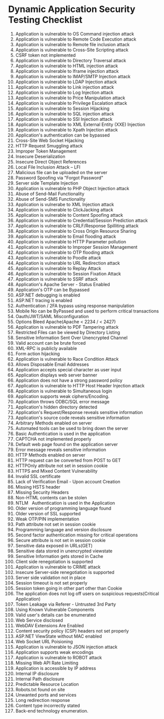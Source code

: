 # Dynamic Application Security Testing Checklist

1.	Application is vulnerable to OS Command injection attack
1.	Application is vulnerable to Remote Code Execution attack
1.	Application is vulnerable to Remote file inclusion attack
1.	Application is vulnerable to Cross-Site Scripting attack
1.	CSRF token not implemented
1.	Application is vulnerable to Directory Traversal attack
1.	Application is vulnerable to HTML injection attack
1.	Application is vulnerable to Iframe injection attack
1.	Application is vulnerable to IMAP/SMTP Injection attack
1.	Application is vulnerable to LDAP Injection attack
1.	Application is vulnerable to Link injection attack
1.	Application is vulnerable to Log Injection attack
1.	Application is vulnerable to Price Manipulation attack
1.	Application is vulnerable to Privilege Escalation attack
1.	Application is vulnerable to Session Hijacking
1.	Application is vulnerable to SQL injection attack
1.	Application is vulnerable to SSI Injection attack
1.	Application is vulnerable to XML External Entity (XXE) Injection
1.	Application is vulnerable to Xpath Injection attack
1.	Application's authentication can be bypassed
1.	Cross-Site Web Socket Hijacking
1.	HTTP Request Smuggling attack
1.	Improper Token Management
1.	Insecure Deserialization
1.	Insecure Direct Object References
1.	Local File Inclusion Attack – LFI
1.	Malicious file can be uploaded on the server
1.	Password Spoofing via "Forgot Password"
1.	Server side Template Injection
1.	Application is vulnerable to PHP Object Injection attack
1.	Abuse of Send-Mail Functionality
1.	Abuse of Send-SMS Functionality
1.	Application is vulnerabe to XML Injection attack
1.	Application is vulnerable to ClickJacking attack
1.	Application is vulnerable to Content Spoofing attack
1.	Application is vulnerable to Credential/Session Prediction attack
1.	Application is vulnerable to CRLF/Response Spilliting attack
1.	Application is vulnerable to Cross Origin Resource Sharing
1.	Application is vulnerable to Email flooding attack
1.	Application is vulnerable to HTTP Parameter pollution
1.	Application is vulnerable to Improper Session Management
1.	Application is vulnerable to OTP flooding attack
1.	Application is vulnerable to Poodle attack
1.	Application is vulnerable to URL Redirection attack
1.	Application is vulnerable to Replay Attack
1.	Application is vulnerable to Session Fixation Attack
1.	Application is vulnerable to SSRF attack
1.	Application's Apache Server - Status Enabled
1.	Application's OTP can be Bypassed
1.	ASP.NET debugging is enabled
1.	ASP.NET tracing is enabled
1.	Authentication / 2FA bypass using response manipulation
1.	Mobile No can be ByPassed and used to perform critical transactions
1.	Oauth/JWT/SAML Misconfiguration
1.	Options Bleed Apache(Apache < 2234 / < 2427)
1.	Application is vulnerable to PDF Tampering attack
1.	Restricted Files can be viewed by Directory Listing
1.	Sensitive Information Sent Over Unencrypted Channel
1.	Valid account can be brute forced
1.	XML-RPC is publicly available
1.	Form action hijacking
1.	Application is vulnerable to Race Condition Attack
1.	Allows Disposable Email Addresses
1.	Application accepts special character as user input
1.	Application displays web server banner
1.	Application does not have a strong password policy
1.	Application is vulnerable to HTTP Host Header Injection attack
1.	Application is vulnerable to Simultaneous login
1.	Application supports weak ciphers/Encoding.
1.	Application throws ODBC/SQL error message
1.	Application's hidden directory detected
1.	Application's Request/Response reveals sensitive information
1.	Application's source code reveals sensitive information
1.	Arbitrary Methods enabled on server
1.	Automated tools can be used to bring down the server
1.	Basic Authentication is used in the application
1.	CAPTCHA not implemented properly
1.	Default web page found on the application server
1.	Error message reveals sensitive information
1.	HTTP Methods enabled on server
1.	HTTP request can be converted from POST to GET
1.	HTTPOnly attribute not set in session cookie
1.	HTTPS and Mixed Content Vulnerability
1.	Invalid SSL certificate
1.	Lack of Verification Email - Upon account Creation
1.	Missing HSTS header
1.	Missing Security Headers
1.	Non-HTML contents can be stolen
1.	NTLM   Authentication is used in the Application
1.	Older version of programming language found
1.	Older version of SSL supported
1.	Weak OTP/PIN implementation
1.	Path attribute not set in session cookie
1.	Programming language and version disclosure
1.	Second factor authentication missing for critical operations
1.	Secure attribute is not set in session cookie
1.	Sensitive data exposed in URLs(GET)
1.	Sensitive data stored in unencrypted viewstate
1.	Sensitive Information gets stored in Cache
1.	Client side renegotiation is supported
1.	Application is vulnerable to CRIME attack
1.	Insecure Server-side renegotiation is supported
1.	Server side validation not in place
1.	Session timeout is not set properly
1.	Session token going in other part other than Cookie
1.	The application does not log off users on suspicious requests(Critical Application)
1.	Token Leakage via Referer - Untrusted 3rd Party
1.	Using Known Vulnerable Components
1.	Valid user's details can be enumerated
1.	Web Service disclosed
1.	WebDAV Extensions Are Enabled
1.	Content security policy (CSP) headers not set properly
1.	ASP.NET ViewState without MAC enabled
1.	Web Socket URL Poisioning
1.	Application is vulnerable to JSON injection attack
1.	Application supports weak encodings
1.	Application is vulnerable to ROBOT attack
1.	Missing Web API Rate Limiting
1.	Application is accessible by IP address
1.	Internal IP disclosure
1.	Internal Path disclosure
1.	Predictable Resource Location
1.	Robots.txt found on site
1.	Unwanted ports and services
1.	Long redirection response
1.	Content type incorrectly stated
1.	Back-end technology enumeration.
